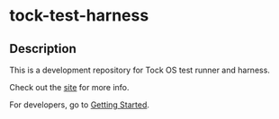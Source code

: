 # tock-test-harness
## Description

This is a development repository for Tock OS test runner and harness.

Check out the [site](https://goodoomoodoo.github.io/tock-test-harness/) for more info.

For developers, go to [Getting Started](https://github.com/goodoomoodoo/tock-test-harness/blob/main/docs/GUIDE.MD).